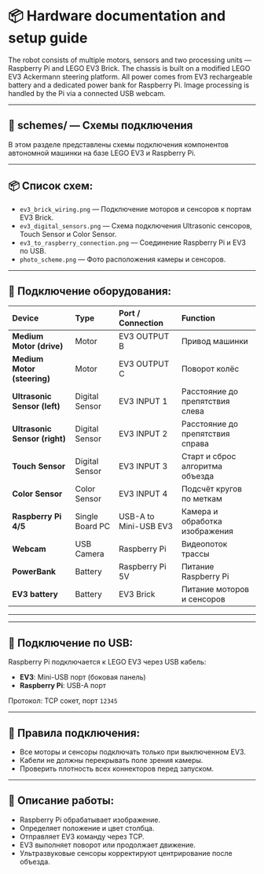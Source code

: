 # 📦 Hardware documentation and setup guide

The robot consists of multiple motors, sensors and two processing units — Raspberry Pi and LEGO EV3 Brick. The chassis is built on a modified LEGO EV3 Ackermann steering platform. All power comes from EV3 rechargeable battery and a dedicated power bank for Raspberry Pi. Image processing is handled by the Pi via a connected USB webcam.

---

## 📑 schemes/ — Схемы подключения

В этом разделе представлены схемы подключения компонентов автономной машинки на базе LEGO EV3 и Raspberry Pi.

---

## 📦 Список схем:

- `ev3_brick_wiring.png` — Подключение моторов и сенсоров к портам EV3 Brick.
- `ev3_digital_sensors.png` — Схема подключения Ultrasonic сенсоров, Touch Sensor и Color Sensor.
- `ev3_to_raspberry_connection.png` — Соединение Raspberry Pi и EV3 по USB.
- `photo_scheme.png` — Фото расположения камеры и сенсоров.

---

## 📡 Подключение оборудования:

| Device                        | Type             | Port / Connection     | Function                          |
|:-----------------------------|:----------------|:---------------------|:----------------------------------|
| **Medium Motor (drive)**      | Motor            | EV3 OUTPUT B          | Привод машинки                    |
| **Medium Motor (steering)**   | Motor            | EV3 OUTPUT C          | Поворот колёс                     |
| **Ultrasonic Sensor (left)**  | Digital Sensor   | EV3 INPUT 1           | Расстояние до препятствия слева  |
| **Ultrasonic Sensor (right)** | Digital Sensor   | EV3 INPUT 2           | Расстояние до препятствия справа |
| **Touch Sensor**              | Digital Sensor   | EV3 INPUT 3           | Старт и сброс алгоритма объезда   |
| **Color Sensor**              | Color Sensor     | EV3 INPUT 4           | Подсчёт кругов по меткам          |
| **Raspberry Pi 4/5**          | Single Board PC  | USB-A to Mini-USB EV3 | Камера и обработка изображения   |
| **Webcam**                    | USB Camera       | Raspberry Pi          | Видеопоток трассы                 |
| **PowerBank**                 | Battery          | Raspberry Pi 5V       | Питание Raspberry Pi              |
| **EV3 battery**               | Battery          | EV3 Brick             | Питание моторов и сенсоров       |

---

---

## 📄 Подключение по USB:

Raspberry Pi подключается к LEGO EV3 через USB кабель:
- **EV3**: Mini-USB порт (боковая панель)
- **Raspberry Pi**: USB-A порт

Протокол: TCP сокет, порт `12345`

---

## 📌 Правила подключения:

- Все моторы и сенсоры подключать только при выключенном EV3.
- Кабели не должны перекрывать поле зрения камеры.
- Проверить плотность всех коннекторов перед запуском.

---

## 📄 Описание работы:

- Raspberry Pi обрабатывает изображение.
- Определяет положение и цвет столбца.
- Отправляет EV3 команду через TCP.
- EV3 выполняет поворот или продолжает движение.
- Ультразвуковые сенсоры корректируют центрирование после объезда.
